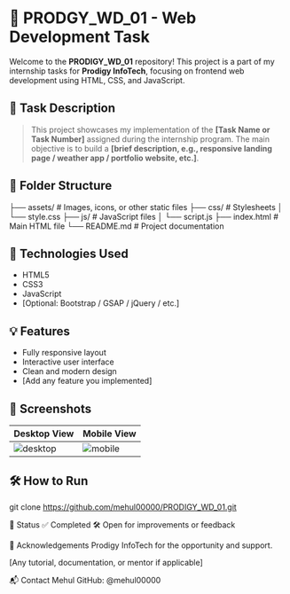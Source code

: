# 🚀 PRODGY_WD_01 - Web Development Task

Welcome to the **PRODIGY_WD_01** repository! This project is a part of my internship tasks for **Prodigy InfoTech**, focusing on frontend web development using HTML, CSS, and JavaScript.

## 📝 Task Description

> This project showcases my implementation of the **[Task Name or Task Number]** assigned during the internship program. The main objective is to build a **[brief description, e.g., responsive landing page / weather app / portfolio website, etc.]**.

## 📂 Folder Structure
├── assets/ # Images, icons, or other static files
├── css/ # Stylesheets
│ └── style.css
├── js/ # JavaScript files
│ └── script.js
├── index.html # Main HTML file
└── README.md # Project documentation


## 🔧 Technologies Used

- HTML5
- CSS3
- JavaScript
- [Optional: Bootstrap / GSAP / jQuery / etc.]

## 💡 Features

- Fully responsive layout
- Interactive user interface
- Clean and modern design
- [Add any feature you implemented]

## 📸 Screenshots

| Desktop View | Mobile View |
|--------------|-------------|
| ![desktop](assets/desktop-view.png) | ![mobile](assets/mobile-view.png) |

## 🛠️ How to Run
 git clone https://github.com/mehul00000/PRODIGY_WD_01.git

📅 Status
✅ Completed
🛠️ Open for improvements or feedback

🤝 Acknowledgements
Prodigy InfoTech for the opportunity and support.

[Any tutorial, documentation, or mentor if applicable]

📬 Contact
Mehul
GitHub: @mehul00000
